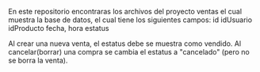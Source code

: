 En este repositorio encontraras los archivos del proyecto ventas el cual muestra la base de datos, el cual tiene los siguientes campos:
id
idUsuario
idProducto
fecha, hora
estatus

Al crear una nueva venta, el estatus debe se muestra como vendido.
Al cancelar(borrar) una compra se cambia el estatus a "cancelado" (pero no se borra la venta).
